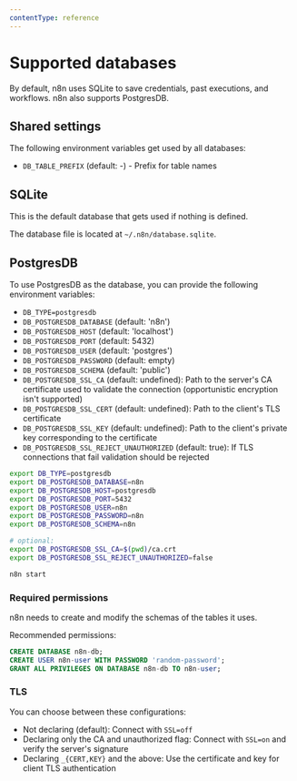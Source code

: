 ```yaml
---
contentType: reference
---
```


# Supported databases

By default, n8n uses SQLite to save credentials, past executions, and workflows. n8n also supports PostgresDB.

## Shared settings

The following environment variables get used by all databases:

 - `DB_TABLE_PREFIX` (default: -) - Prefix for table names

## SQLite

This is the default database that gets used if nothing is defined.

The database file is located at `~/.n8n/database.sqlite`.

## PostgresDB

To use PostgresDB as the database, you can provide the following environment variables:

 - `DB_TYPE=postgresdb`
 - `DB_POSTGRESDB_DATABASE` (default: 'n8n')
 - `DB_POSTGRESDB_HOST` (default: 'localhost')
 - `DB_POSTGRESDB_PORT` (default: 5432)
 - `DB_POSTGRESDB_USER` (default: 'postgres')
 - `DB_POSTGRESDB_PASSWORD` (default: empty)
 - `DB_POSTGRESDB_SCHEMA` (default: 'public')
 - `DB_POSTGRESDB_SSL_CA` (default: undefined): Path to the server's CA certificate used to validate the connection (opportunistic encryption isn't supported)
 - `DB_POSTGRESDB_SSL_CERT` (default: undefined): Path to the client's TLS certificate
 - `DB_POSTGRESDB_SSL_KEY` (default: undefined): Path to the client's private key corresponding to the certificate
 - `DB_POSTGRESDB_SSL_REJECT_UNAUTHORIZED` (default: true): If TLS connections that fail validation should be rejected

```bash
export DB_TYPE=postgresdb
export DB_POSTGRESDB_DATABASE=n8n
export DB_POSTGRESDB_HOST=postgresdb
export DB_POSTGRESDB_PORT=5432
export DB_POSTGRESDB_USER=n8n
export DB_POSTGRESDB_PASSWORD=n8n
export DB_POSTGRESDB_SCHEMA=n8n

# optional:
export DB_POSTGRESDB_SSL_CA=$(pwd)/ca.crt
export DB_POSTGRESDB_SSL_REJECT_UNAUTHORIZED=false

n8n start
```

### Required permissions

n8n needs to create and modify the schemas of the tables it uses.

Recommended permissions:

```sql
CREATE DATABASE n8n-db;
CREATE USER n8n-user WITH PASSWORD 'random-password';
GRANT ALL PRIVILEGES ON DATABASE n8n-db TO n8n-user;
```

### TLS

You can choose between these configurations:

- Not declaring (default): Connect with `SSL=off`
- Declaring only the CA and unauthorized flag: Connect with `SSL=on` and verify the server's signature
- Declaring `_{CERT,KEY}` and the above: Use the certificate and key for client TLS authentication

